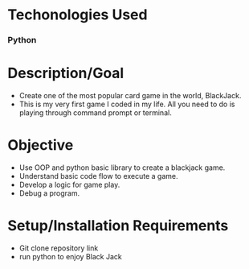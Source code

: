 # Techonologies Used
### Python

# Description/Goal


- Create one of the most popular card game in the world, BlackJack.
- This is my very first game I coded in my life. All you need to do is playing through command prompt or terminal.


 
 # Objective

- Use OOP and python basic library to create a blackjack game.
- Understand basic code flow to execute a game.
- Develop a logic for game play.
- Debug a program.
 
# Setup/Installation Requirements
- Git clone repository link
- run python to enjoy Black Jack
